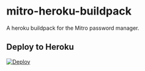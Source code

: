 mitro-heroku-buildpack
======================
A heroku buildpack for the Mitro password manager.

## Deploy to Heroku
[![Deploy](https://www.herokucdn.com/deploy/button.png)](https://heroku.com/deploy?template=https://github.com/shanewho/mitro/tree/heroku2)
